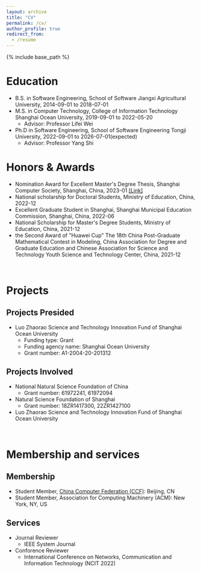 ```yaml
---
layout: archive
title: "CV"
permalink: /cv/
author_profile: true
redirect_from:
  - /resume
---
```


{% include base_path %}

Education
======
* B.S. in Software Engineering, School of Software Jiangxi Agricultural University, 2014-09-01 to 2018-07-01
* M.S. in Computer Technology, College of Information Technology Shanghai Ocean University, 2019-09-01 to 2022-05-20
  * Advisor: Professor Lifei Wei
* Ph.D in Software Engineering, School of Software Engineering Tongji University, 2022-09-01 to 2026-07-01(expected)
  * Advisor: Professor Yang Shi

Honors & Awards
======
* Nomination Award for Excellent Master's Degree Thesis, Shanghai Computer Society, Shanghai, China, 2023-01 [[Link]](https://mp.weixin.qq.com/s/6ejjdRWSTjqwINSeZSm5lg)
* National scholarship for Doctoral Students, Ministry of Education, China, 2022-12
* Excellent Graduate Student in Shanghai, Shanghai Municipal Education Commission, Shanghai, China, 2022-06
* National Scholarship for Master's Degree Students, Ministry of Education, China, 2021-12
* the Second Award of "Huawei Cup" The 18th China Post-Graduate Mathematical Contest in Modeling, China Association for Degree and Graduate Education and Chinese Association for Science and Technology Youth Science and Technology Center, China, 2021-12
<br>

Projects
======
## Projects Presided
* Luo Zhaorao Science and Technology Innovation Fund of Shanghai Ocean University
  * Funding type: Grant
  * Funding agency name: Shanghai Ocean University
  * Grant number: A1-2004-20-201312

## Projects Involved
* National Natural Science Foundation of China
  * Grant number: 61972241, 61972094
* Natural Science Foundation of Shanghai
  * Grant number: 18ZR1417300, 22ZR1427100
* Luo Zhaorao Science and Technology Innovation Fund of Shanghai Ocean University
<br>

Membership and services
======
## Membership
* Student Member, [China Computer Federation (CCF)](http://www.ccf.org.cn/sites/ccf/): Beijing, CN
* Student Member, Association for Computing Machinery (ACM): New York, NY, US

## Services
* Journal Reviewer
  * IEEE System Journal
* Conforence Reviewer
  * International Conference on Networks, Communication and Information Technology (NCIT 2022)
